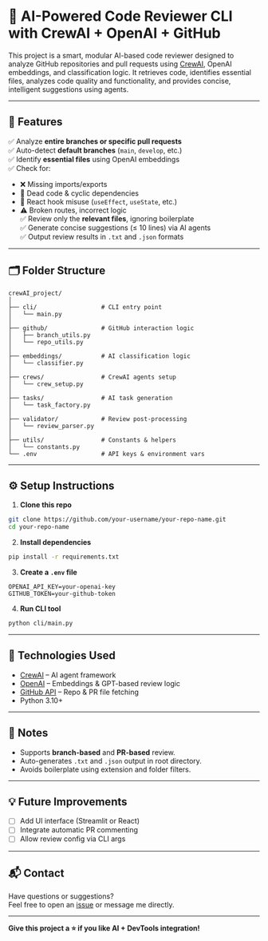 # 🤖 AI-Powered Code Reviewer CLI with CrewAI + OpenAI + GitHub

This project is a smart, modular AI-based code reviewer designed to analyze GitHub repositories and pull requests using [CrewAI](https://docs.crewai.com), OpenAI embeddings, and classification logic. It retrieves code, identifies essential files, analyzes code quality and functionality, and provides concise, intelligent suggestions using agents.

---

## 🚀 Features

✅ Analyze **entire branches or specific pull requests**  
✅ Auto-detect **default branches** (`main`, `develop`, etc.)  
✅ Identify **essential files** using OpenAI embeddings  
✅ Check for:
- ❌ Missing imports/exports
- 🧠 Dead code & cyclic dependencies
- 🔁 React hook misuse (`useEffect`, `useState`, etc.)
- ⚠️ Broken routes, incorrect logic  
✅ Review only the **relevant files**, ignoring boilerplate  
✅ Generate concise suggestions (≤ 10 lines) via AI agents  
✅ Output review results in `.txt` and `.json` formats

---

## 🗂️ Folder Structure

```
crewAI_project/
│
├── cli/                  # CLI entry point
│   └── main.py
│
├── github/               # GitHub interaction logic
│   ├── branch_utils.py
│   └── repo_utils.py
│
├── embeddings/           # AI classification logic
│   └── classifier.py
│
├── crews/                # CrewAI agents setup
│   └── crew_setup.py
│
├── tasks/                # AI task generation
│   └── task_factory.py
│
├── validator/            # Review post-processing
│   └── review_parser.py
│
├── utils/                # Constants & helpers
│   └── constants.py
└── .env                  # API keys & environment vars
```

---

## ⚙️ Setup Instructions

1. **Clone this repo**

```bash
git clone https://github.com/your-username/your-repo-name.git
cd your-repo-name
```

2. **Install dependencies**

```bash
pip install -r requirements.txt
```

3. **Create a `.env` file**

```env
OPENAI_API_KEY=your-openai-key
GITHUB_TOKEN=your-github-token
```

4. **Run CLI tool**

```bash
python cli/main.py
```
---

## 🧠 Technologies Used

- [CrewAI](https://docs.crewai.com) – AI agent framework
- [OpenAI](https://platform.openai.com) – Embeddings & GPT-based review logic
- [GitHub API](https://docs.github.com/en/rest) – Repo & PR file fetching
- Python 3.10+

---

## 📌 Notes

- Supports **branch-based** and **PR-based** review.
- Auto-generates `.txt` and `.json` output in root directory.
- Avoids boilerplate using extension and folder filters.

---
## 💡 Future Improvements

- [ ] Add UI interface (Streamlit or React)
- [ ] Integrate automatic PR commenting
- [ ] Allow review config via CLI args

---

## 📬 Contact

Have questions or suggestions?  
Feel free to open an [issue](https://github.com/your-username/your-repo/issues) or message me directly.

---

**Give this project a ⭐ if you like AI + DevTools integration!**
